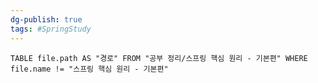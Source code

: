 ```yaml
---
dg-publish: true
tags: #SpringStudy
---
```


```dataview
TABLE file.path AS "경로" FROM "공부 정리/스프링 핵심 원리 - 기본편" WHERE file.name != "스프링 핵심 원리 - 기본편"
```